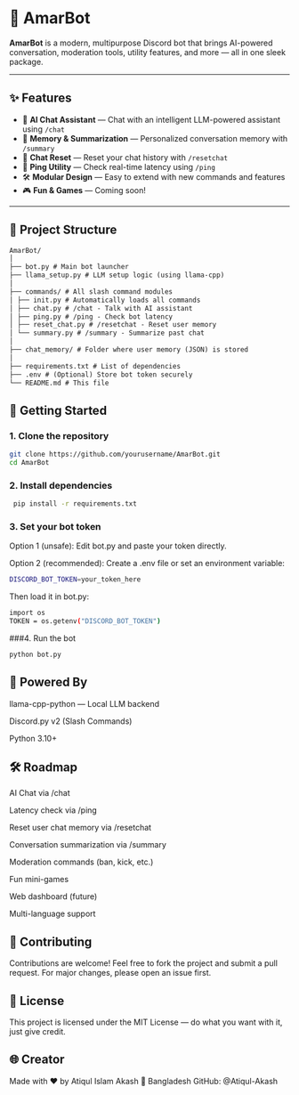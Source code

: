 # 🤖 AmarBot

**AmarBot** is a modern, multipurpose Discord bot that brings AI-powered conversation, moderation tools, utility features, and more — all in one sleek package.

---

## ✨ Features

- 💬 **AI Chat Assistant** — Chat with an intelligent LLM-powered assistant using `/chat`
- 🧠 **Memory & Summarization** — Personalized conversation memory with `/summary`
- 🧹 **Chat Reset** — Reset your chat history with `/resetchat`
- 📶 **Ping Utility** — Check real-time latency using `/ping`
- 🛠️ **Modular Design** — Easy to extend with new commands and features
- 🎮 **Fun & Games** — Coming soon!

---

## 📁 Project Structure
```markdown
AmarBot/
│
├── bot.py # Main bot launcher
├── llama_setup.py # LLM setup logic (using llama-cpp)
│
├── commands/ # All slash command modules
│ ├── init.py # Automatically loads all commands
│ ├── chat.py # /chat - Talk with AI assistant
│ ├── ping.py # /ping - Check bot latency
│ ├── reset_chat.py # /resetchat - Reset user memory
│ └── summary.py # /summary - Summarize past chat
│
├── chat_memory/ # Folder where user memory (JSON) is stored
│
├── requirements.txt # List of dependencies
├── .env # (Optional) Store bot token securely
└── README.md # This file
```
## 🚀 Getting Started

### 1. Clone the repository

```bash
git clone https://github.com/yourusername/AmarBot.git
cd AmarBot
```
### 2. Install dependencies
```bash
 pip install -r requirements.txt
```
### 3. Set your bot token
Option 1 (unsafe):
Edit bot.py and paste your token directly.

Option 2 (recommended):
Create a .env file or set an environment variable:

```bash
DISCORD_BOT_TOKEN=your_token_here
```
Then load it in bot.py:
```bash
import os
TOKEN = os.getenv("DISCORD_BOT_TOKEN")
```
###4. Run the bot
```bash
python bot.py
```

## 🧠 Powered By

llama-cpp-python — Local LLM backend

Discord.py v2 (Slash Commands)

Python 3.10+


## 🛠️ Roadmap

 AI Chat via /chat

 Latency check via /ping

 Reset user chat memory via /resetchat

 Conversation summarization via /summary

 Moderation commands (ban, kick, etc.)

 Fun mini-games

 Web dashboard (future)

 Multi-language support


## 🤝 Contributing

Contributions are welcome! Feel free to fork the project and submit a pull request. For major changes, please open an issue first.


## 📄 License
This project is licensed under the MIT License — do what you want with it, just give credit.


## 🌐 Creator
Made with ❤️ by Atiqul Islam Akash
📍 Bangladesh
GitHub: @Atiqul-Akash

